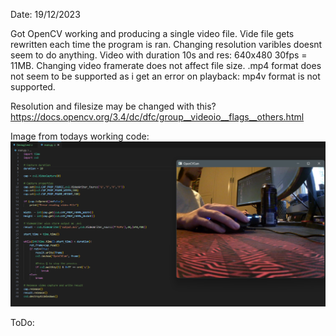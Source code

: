 Date: 19/12/2023

Got OpenCV working and producing a single video file. Vide file gets rewritten each time the program is ran. 
Changing resolution varibles doesnt seem to do anything.
Video with duration 10s and res: 640x480 30fps = 11MB.
Changing video framerate does not affect file size. 
.mp4 format does not seem to be supported as i get an error on playback: mp4v format is not supported.

Resolution and filesize may be changed with this? https://docs.opencv.org/3.4/dc/dfc/group__videoio__flags__others.html

Image from todays working code: 
![Screencap](/images/devlog2_img1.png)

ToDo: